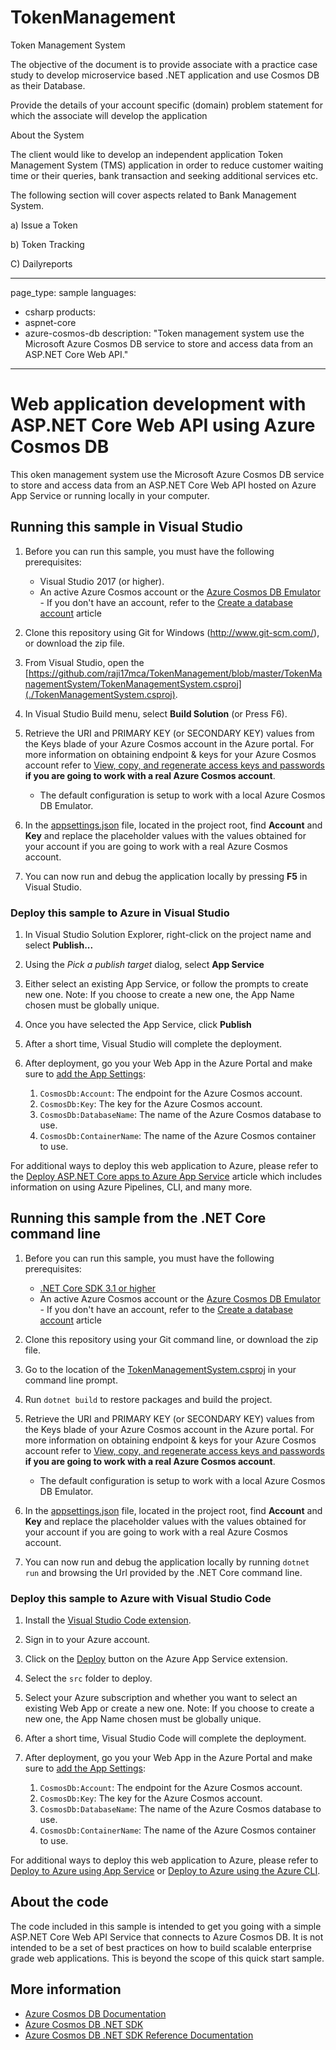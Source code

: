 # TokenManagement
Token Management System

The objective of the document is to provide associate with a practice case study to develop microservice based .NET application and use Cosmos DB as their Database.

Provide the details of your account specific (domain) problem statement for which the associate will develop the application

About the System

The client would like to develop an independent application Token Management System (TMS) application in order to reduce customer waiting time or their queries, bank transaction and seeking additional services etc.

The following section will cover aspects related to Bank Management System.

a) Issue a Token

b) Token Tracking

C) Dailyreports

---
page_type: sample
languages:
- csharp
products:
- aspnet-core
- azure-cosmos-db
description: "Token management system use the Microsoft Azure Cosmos DB service to store and access data from an ASP.NET Core Web API."
---

# Web application development with ASP.NET Core Web API using Azure Cosmos DB

This oken management system use the Microsoft Azure Cosmos DB service to store and access data from an ASP.NET Core Web API hosted on Azure App Service or running locally in your computer.

## Running this sample in Visual Studio

1. Before you can run this sample, you must have the following prerequisites:
    - Visual Studio 2017 (or higher).
    - An active Azure Cosmos account or the [Azure Cosmos DB Emulator](https://docs.microsoft.com/azure/cosmos-db/local-emulator) - If you don't have an account, refer to the [Create a database account](https://docs.microsoft.com/azure/cosmos-db/create-sql-api-dotnet#create-an-azure-cosmos-db-account) article

2. Clone this repository using Git for Windows (http://www.git-scm.com/), or download the zip file.

3. From Visual Studio, open the [https://github.com/raji17mca/TokenManagement/blob/master/TokenManagementSystem/TokenManagementSystem.csproj](./TokenManagementSystem.csproj).

4. In Visual Studio Build menu, select **Build Solution** (or Press F6).

5. Retrieve the URI and PRIMARY KEY (or SECONDARY KEY) values from the Keys blade of your Azure Cosmos account in the Azure portal. For more information on obtaining endpoint & keys for your Azure Cosmos account refer to [View, copy, and regenerate access keys and passwords](https://docs.microsoft.com/azure/cosmos-db/secure-access-to-data#master-keys)  **if you are going to work with a real Azure Cosmos account**.
    * The default configuration is setup to work with a local Azure Cosmos DB Emulator.

6. In the [appsettings.json](./src/appsettings.json) file, located in the project root, find **Account** and **Key** and replace the placeholder values with the values obtained for your account if you are going to work with a real Azure Cosmos account.

7. You can now run and debug the application locally by pressing **F5** in Visual Studio.

### Deploy this sample to Azure in Visual Studio

1. In Visual Studio Solution Explorer, right-click on the project name and select **Publish...**

2. Using the *Pick a publish target* dialog, select **App Service**

3. Either select an existing App Service, or follow the prompts to create new one. Note: If you choose to create a new one, the App Name chosen must be globally unique.

4. Once you have selected the App Service, click **Publish**

5. After a short time, Visual Studio will complete the deployment.

6. After deployment, go you your Web App in the Azure Portal and make sure to [add the App Settings](https://docs.microsoft.com/azure/app-service/configure-common#configure-app-settings):
    1. `CosmosDb:Account`: The endpoint for the Azure Cosmos account.
    1. `CosmosDb:Key`: The key for the Azure Cosmos account.
    1. `CosmosDb:DatabaseName`: The name of the Azure Cosmos database to use.
    1. `CosmosDb:ContainerName`: The name of the Azure Cosmos container to use.

For additional ways to deploy this web application to Azure, please refer to the [Deploy ASP.NET Core apps to Azure App Service](https://docs.microsoft.com/aspnet/core/host-and-deploy/azure-apps/?view=aspnetcore-2.2) article which includes information on using Azure Pipelines, CLI, and many more.


## Running this sample from the .NET Core command line

1. Before you can run this sample, you must have the following prerequisites:
    - [.NET Core SDK 3.1 or higher](https://dotnet.microsoft.com/download)
    - An active Azure Cosmos account or the [Azure Cosmos DB Emulator](https://docs.microsoft.com/azure/cosmos-db/local-emulator) - If you don't have an account, refer to the [Create a database account](https://docs.microsoft.com/azure/cosmos-db/create-sql-api-dotnet#create-an-azure-cosmos-db-account) article

2. Clone this repository using your Git command line, or download the zip file.

3. Go to the location of the [TokenManagementSystem.csproj](../TokenManagementSystem.csproj) in your command line prompt.

4. Run `dotnet build` to restore packages and build the project.

5. Retrieve the URI and PRIMARY KEY (or SECONDARY KEY) values from the Keys blade of your Azure Cosmos account in the Azure portal. For more information on obtaining endpoint & keys for your Azure Cosmos account refer to [View, copy, and regenerate access keys and passwords](https://docs.microsoft.com/azure/cosmos-db/secure-access-to-data#master-keys) **if you are going to work with a real Azure Cosmos account**.
    * The default configuration is setup to work with a local Azure Cosmos DB Emulator.

6. In the [appsettings.json](./src/appsettings.json) file, located in the project root, find **Account** and **Key** and replace the placeholder values with the values obtained for your account if you are going to work with a real Azure Cosmos account.

7. You can now run and debug the application locally by running `dotnet run` and browsing the Url provided by the .NET Core command line.

### Deploy this sample to Azure with Visual Studio Code

1. Install the [Visual Studio Code extension](https://code.visualstudio.com/tutorials/app-service-extension/getting-started#_install-the-extension).

2. Sign in to your Azure account.

3. Click on the [Deploy](https://code.visualstudio.com/tutorials/app-service-extension/deploy-app) button on the Azure App Service extension.

4. Select the `src` folder to deploy.

5. Select your Azure subscription and whether you want to select an existing Web App or create a new one. Note: If you choose to create a new one, the App Name chosen must be globally unique.

6. After a short time, Visual Studio Code will complete the deployment.

7. After deployment, go you your Web App in the Azure Portal and make sure to [add the App Settings](https://docs.microsoft.com/azure/app-service/configure-common#configure-app-settings):
    1. `CosmosDb:Account`: The endpoint for the Azure Cosmos account.
    1. `CosmosDb:Key`: The key for the Azure Cosmos account.
    1. `CosmosDb:DatabaseName`: The name of the Azure Cosmos database to use.
    1. `CosmosDb:ContainerName`: The name of the Azure Cosmos container to use.

For additional ways to deploy this web application to Azure, please refer to [Deploy to Azure using App Service](https://code.visualstudio.com/tutorials/app-service-extension/getting-started) or [Deploy to Azure using the Azure CLI](https://code.visualstudio.com/tutorials/nodejs-deployment/getting-started).


## About the code
The code included in this sample is intended to get you going with a simple ASP.NET Core Web API Service that connects to Azure Cosmos DB. It is not intended to be a set of best practices on how to build scalable enterprise grade web applications. This is beyond the scope of this quick start sample.

## More information

- [Azure Cosmos DB Documentation](https://docs.microsoft.com/azure/cosmos-db)
- [Azure Cosmos DB .NET SDK](https://docs.microsoft.com/azure/cosmos-db/sql-api-sdk-dotnet)
- [Azure Cosmos DB .NET SDK Reference Documentation](https://docs.microsoft.com/dotnet/api/overview/azure/cosmosdb?view=azure-dotnet)

